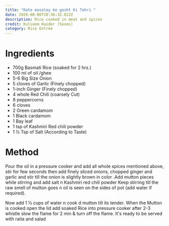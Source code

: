 ```yaml
---
title: "Kate masaley ke gosht Ki Tehri "
date: 2020-08-06T20:36:32.822Z
description: Rice cooked in meat and spices
credit: Kulsoom Haider (Soomi)
category: Rice Entrée
---
```

# Ingredients


- 700g Basmati Rice (soaked for 2 hrs.)
- 100 ml of oil /ghee
- 5-6 Big Size Onion 
- 5 cloves of Garlic (Finely chopped)
- 1-inch Ginger (Finely chopped)
- 4 whole Red Chili (coarsely Cut)
- 8 peppercorns
- 6 cloves 
- 2 Green cardamom
- 1 Black cardamom
- 1 Bay leaf
- 1 tsp of Kashmiri Red chili powder
- 1 ½ Tsp of Salt (According to Taste)

# Method
Pour the oil in a pressure cooker and add all whole spices mentioned above, stir for few seconds then add finely sliced onions, chopped ginger and garlic and stir till the onion is slightly brown in color .Add mutton pieces while stirring and add salt n Kashmiri red chili powder Keep stirring till the raw smell of mutton goes n oil is seen on the sides of pot (add water if required).

Now add 1 ½ cups of water n cook d mutton till its tender. When the Mutton is cooked open the lid add soaked Rice into pressure cooker after 2-3 whistle slow the flame for 2 min & turn off the flame.
It's ready to be served with raita and salad
